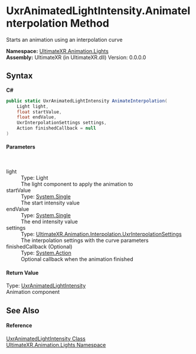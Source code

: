 # UxrAnimatedLightIntensity.AnimateInterpolation Method 
 

Starts an animation using an interpolation curve

**Namespace:**&nbsp;<a href="N_UltimateXR_Animation_Lights">UltimateXR.Animation.Lights</a><br />**Assembly:**&nbsp;UltimateXR (in UltimateXR.dll) Version: 0.0.0.0

## Syntax

**C#**<br />
``` C#
public static UxrAnimatedLightIntensity AnimateInterpolation(
	Light light,
	float startValue,
	float endValue,
	UxrInterpolationSettings settings,
	Action finishedCallback = null
)
```


#### Parameters
&nbsp;<dl><dt>light</dt><dd>Type: Light<br />The light component to apply the animation to</dd><dt>startValue</dt><dd>Type: <a href="https://docs.microsoft.com/dotnet/api/system.single" target="_blank" rel="noopener noreferrer">System.Single</a><br />The start intensity value</dd><dt>endValue</dt><dd>Type: <a href="https://docs.microsoft.com/dotnet/api/system.single" target="_blank" rel="noopener noreferrer">System.Single</a><br />The end intensity value</dd><dt>settings</dt><dd>Type: <a href="T_UltimateXR_Animation_Interpolation_UxrInterpolationSettings">UltimateXR.Animation.Interpolation.UxrInterpolationSettings</a><br />The interpolation settings with the curve parameters</dd><dt>finishedCallback (Optional)</dt><dd>Type: <a href="https://docs.microsoft.com/dotnet/api/system.action" target="_blank" rel="noopener noreferrer">System.Action</a><br />Optional callback when the animation finished</dd></dl>

#### Return Value
Type: <a href="T_UltimateXR_Animation_Lights_UxrAnimatedLightIntensity">UxrAnimatedLightIntensity</a><br />Animation component

## See Also


#### Reference
<a href="T_UltimateXR_Animation_Lights_UxrAnimatedLightIntensity">UxrAnimatedLightIntensity Class</a><br /><a href="N_UltimateXR_Animation_Lights">UltimateXR.Animation.Lights Namespace</a><br />